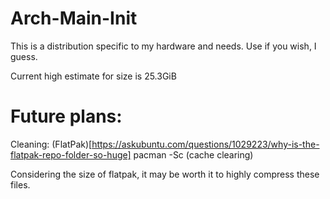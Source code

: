 # Arch-Main-Init
This is a distribution specific to my hardware and needs. Use if you wish, I guess.

Current high estimate for size is 25.3GiB

# Future plans:
Cleaning:
(FlatPak)[https://askubuntu.com/questions/1029223/why-is-the-flatpak-repo-folder-so-huge]
pacman -Sc (cache clearing)

Considering the size of flatpak, it may be worth it to highly compress these files.
